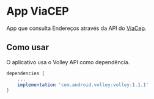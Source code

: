 # App ViaCEP
App que consulta Endereços através da API do [ViaCep](https://viacep.com.br/).

## Como usar

O aplicativo usa o Volley API como dependência.

```gradle
dependencies {
    ...
    implementation 'com.android.volley:volley:1.1.1'
}
